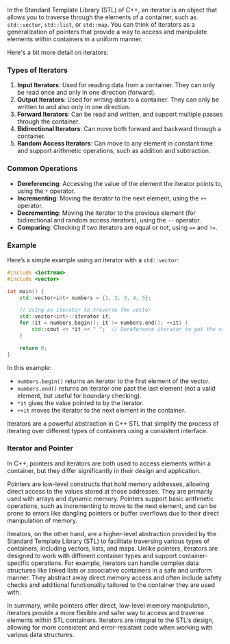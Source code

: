 In the Standard Template Library (STL) of C++, an iterator is an object that allows you to traverse through the elements of a container, such as `std::vector`, `std::list`, or `std::map`. You can think of iterators as a generalization of pointers that provide a way to access and manipulate elements within containers in a uniform manner.

Here's a bit more detail on iterators:

### Types of Iterators
1. **Input Iterators**: Used for reading data from a container. They can only be read once and only in one direction (forward).
2. **Output Iterators**: Used for writing data to a container. They can only be written to and also only in one direction.
3. **Forward Iterators**: Can be read and written, and support multiple passes through the container.
4. **Bidirectional Iterators**: Can move both forward and backward through a container.
5. **Random Access Iterators**: Can move to any element in constant time and support arithmetic operations, such as addition and subtraction.

### Common Operations
- **Dereferencing**: Accessing the value of the element the iterator points to, using the `*` operator.
- **Incrementing**: Moving the iterator to the next element, using the `++` operator.
- **Decrementing**: Moving the iterator to the previous element (for bidirectional and random access iterators), using the `--` operator.
- **Comparing**: Checking if two iterators are equal or not, using `==` and `!=`.

### Example
Here’s a simple example using an iterator with a `std::vector`:

```cpp
#include <iostream>
#include <vector>

int main() {
    std::vector<int> numbers = {1, 2, 3, 4, 5};

    // Using an iterator to traverse the vector
    std::vector<int>::iterator it;
    for (it = numbers.begin(); it != numbers.end(); ++it) {
        std::cout << *it << " ";  // Dereference iterator to get the value
    }

    return 0;
}
```

In this example:
- `numbers.begin()` returns an iterator to the first element of the vector.
- `numbers.end()` returns an iterator one past the last element (not a valid element, but useful for boundary checking).
- `*it` gives the value pointed to by the iterator.
- `++it` moves the iterator to the next element in the container.

Iterators are a powerful abstraction in C++ STL that simplify the process of iterating over different types of containers using a consistent interface.


### Iterator and Pointer
In C++, pointers and iterators are both used to access elements within a container, but they differ significantly in their design and application. 

Pointers are low-level constructs that hold memory addresses, allowing direct access to the values stored at those addresses. They are primarily used with arrays and dynamic memory. Pointers support basic arithmetic operations, such as incrementing to move to the next element, and can be prone to errors like dangling pointers or buffer overflows due to their direct manipulation of memory.

Iterators, on the other hand, are a higher-level abstraction provided by the Standard Template Library (STL) to facilitate traversing various types of containers, including vectors, lists, and maps. Unlike pointers, iterators are designed to work with different container types and support container-specific operations. For example, iterators can handle complex data structures like linked lists or associative containers in a safe and uniform manner. They abstract away direct memory access and often include safety checks and additional functionality tailored to the container they are used with.

In summary, while pointers offer direct, low-level memory manipulation, iterators provide a more flexible and safer way to access and traverse elements within STL containers. Iterators are integral to the STL's design, allowing for more consistent and error-resistant code when working with various data structures. 